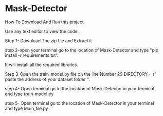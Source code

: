 # Mask-Detector

How To Download And Run this project

Use any text editor to view the code.

Step 1- Download The zip file and Extract it.

step 2-open your terminal go to the location of Mask-Detector and type "pip install -r requirements.txt".

It will install all the required libraries.

Step 3-Open the train_model.py file on the line Number 29 DIRECTORY = r"  paste the address of your dataset folder ".

step 4- Open terminal go to the location of Mask-Detector in your terminal and type train-model.py

step 5- Open terminal go to the location of Mask-Detector in your terminal and type Main_file.py
